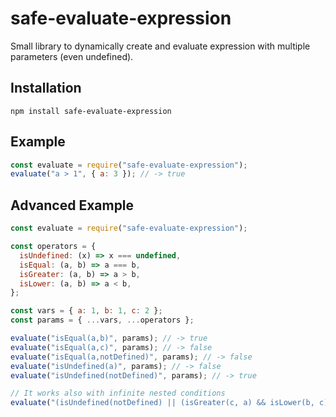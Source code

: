 # safe-evaluate-expression

Small library to dynamically create and evaluate expression with multiple parameters (even undefined).

## Installation

```
npm install safe-evaluate-expression
```

## Example

```javascript
const evaluate = require("safe-evaluate-expression");
evaluate("a > 1", { a: 3 }); // -> true
```

## Advanced Example

```javascript
const evaluate = require("safe-evaluate-expression");

const operators = {
  isUndefined: (x) => x === undefined,
  isEqual: (a, b) => a === b,
  isGreater: (a, b) => a > b,
  isLower: (a, b) => a < b,
};

const vars = { a: 1, b: 1, c: 2 };
const params = { ...vars, ...operators };

evaluate("isEqual(a,b)", params); // -> true
evaluate("isEqual(a,c)", params); // -> false
evaluate("isEqual(a,notDefined)", params); // -> false
evaluate("isUndefined(a)", params); // -> false
evaluate("isUndefined(notDefined)", params); // -> true

// It works also with infinite nested conditions
evaluate("(isUndefined(notDefined) || (isGreater(c, a) && isLower(b, c))) && isEqual(a,1)", params); // -> true
```
